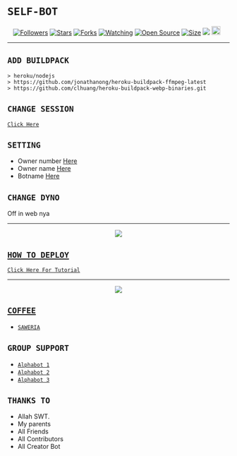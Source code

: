 # ```SELF-BOT```
<p align="center">
<a href="https://github.com/zeeoneofc/followers"><img title="Followers" src="https://img.shields.io/github/followers/zeeoneofc?color=red&style=flat-square"></a>
<a href="https://github.com/zeeoneofc/Alphab0t12/stargazers/"><img title="Stars" src="https://img.shields.io/github/stars/zeeoneofc/Alphab0t12?color=blue&style=flat-square"></a>
<a href="https://github.com/zeeoneofc/Alphab0t12/network/members"><img title="Forks" src="https://img.shields.io/github/forks/zeeoneofc/Alphab0t12?color=red&style=flat-square"></a>
<a href="https://github.com/zeeoneofc/Alphab0t12/watchers"><img title="Watching" src="https://img.shields.io/github/watchers/zeeoneofc/Alphab0t12?label=Watchers&color=blue&style=flat-square"></a>
<a href="https://github.com/zeeoneofc/Alphab0t12"><img title="Open Source" src="https://badges.frapsoft.com/os/v2/open-source.svg?v=103"></a>
<a href="https://github.com/zeeoneofc/Alphab0t12/"><img title="Size" src="https://img.shields.io/github/repo-size/zeeoneofc/Alphab0t12?style=flat-square&color=green"></a>
<a href="https://hits.seeyoufarm.com"><img src="https://hits.seeyoufarm.com/api/count/incr/badge.svg?url=https%3A%2F%2Fgithub.com%2Fzeeoneofc%2FAlphab0t12&count_bg=%2379C83D&title_bg=%23555555&icon=probot.svg&icon_color=%2300FF6D&title=hits&edge_flat=false"/></a>
<a href="https://github.com/zeeoneofc/Alphab0t12/graphs/commit-activity"><img height="20" src="https://img.shields.io/badge/Maintained%3F-yes-green.svg"></a>&nbsp;&nbsp;
</p>
<p align='center'>
    </p>

-------

## `ADD BUILDPACK`

```
> heroku/nodejs
> https://github.com/jonathanong/heroku-buildpack-ffmpeg-latest
> https://github.com/clhuang/heroku-buildpack-webp-binaries.git
```

## `CHANGE SESSION`

[`Click Here`](https://github.com/zeeoneofc/Alphab0t12/blob/master/session.json#L1)

## `SETTING`

- Owner number [Here](https://github.com/zeeoneofc/Alphab0t12/blob/master/settings.json#L1)
- Owner name [Here](https://github.com/zeeoneofc/Alphab0t12/blob/master/settings.json#L1)
- Botname [Here](https://github.com/zeeoneofc/Alphab0t12/blob/master/settings.json#L1)

## `CHANGE DYNO`

Off in web nya

----------

<p align="center">
  <a href="https://youtu.be/_CP2_1Yqauo"><img src="https://a.top4top.io/p_20888ybra1.jpg" />
</p>

## ```HOW TO DEPLOY```

[`Click Here For Tutorial`](https://youtu.be/5HgB__wARjM)<br>

----------

<p align="center">
  <a href="https://youtu.be/_CP2_1Yqauo"><img src="https://a.top4top.io/p_2081imvxm1.jpg" />
</p>


## ```COFFEE```

- [`SAWERIA`](https://saweria.co/zeeoneofc)

## ```GROUP SUPPORT```

- [`Alphabot 1`](https://chat.whatsapp.com/EU890BcXjyBDkNaUT5WmYV)
- [`Alphabot 2`](https://chat.whatsapp.com/E8NExJwIbhBJYzssfqJNsE)
- [`Alphabot 3`](https://chat.whatsapp.com/KCSqHTky1apG7ApePsfiPy)

## `THANKS TO`

- Allah SWT.
- My parents
- All Friends
- All Contributors
- All Creator Bot


